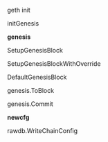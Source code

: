 geth init

initGenesis

**genesis**

SetupGenesisBlock

SetupGenesisBlockWithOverride

DefaultGenesisBlock

genesis.ToBlock

genesis.Commit

**newcfg**

rawdb.WriteChainConfig



